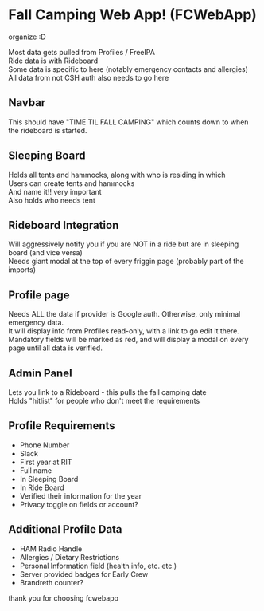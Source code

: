 # Fall Camping Web App! (FCWebApp)
organize :D

Most data gets pulled from Profiles / FreeIPA  
Ride data is with Rideboard  
Some data is specific to here (notably emergency contacts and allergies)  
All data from not CSH auth also needs to go here

## Navbar
This should have "TIME TIL FALL CAMPING" which counts down to when the rideboard is started.

## Sleeping Board
Holds all tents and hammocks, along with who is residing in which  
Users can create tents and hammocks  
And name it!! very important  
Also holds who needs tent

## Rideboard Integration
Will aggressively notify you if you are NOT in a ride but are in sleeping board (and vice versa)  
Needs giant modal at the top of every friggin page (probably part of the imports)

## Profile page
Needs ALL the data if provider is Google auth.  Otherwise, only minimal emergency data.  
It will display info from Profiles read-only, with a link to go edit it there.  
Mandatory fields will be marked as red, and will display a modal on every page until all data is verified.

## Admin Panel
Lets you link to a Rideboard - this pulls the fall camping date  
Holds "hitlist" for people who don't meet the requirements  

## Profile Requirements  
- Phone Number
- Slack
- First year at RIT
- Full name
- In Sleeping Board
- In Ride Board
- Verified their information for the year
- Privacy toggle on fields or account?

## Additional Profile Data
- HAM Radio Handle 
- Allergies / Dietary Restrictions
- Personal Information field (health info, etc. etc.)
- Server provided badges for Early Crew
- Brandreth counter?

thank you for choosing fcwebapp
